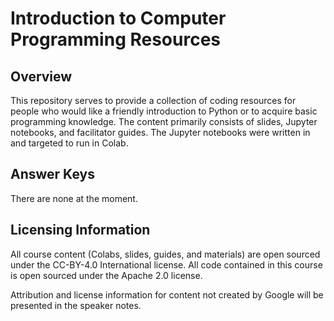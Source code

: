 # Introduction to Computer Programming Resources
## Overview

This repository serves to provide a collection of coding resources for people who would like a friendly introduction to Python or to acquire basic programming knowledge. The content primarily consists of slides, Jupyter notebooks, and facilitator guides. The Jupyter notebooks were written in and targeted to run in Colab.

## Answer Keys
There are none at the moment.

<!-- Applied Machine Learning Intensive instructional materials are available open source for faculty looking to run this program for students. This repository offers all slide decks, facilitation guides, labs, and gradable items. Because the program is considered academic in nature, we ask that interested faculty fill out the form below to receive a password to unlock the answer keys. We will provide you with a password that can be used to unlock the keys using a standard zip program or the tools/unlock_labs.py tool found in this repository.

Please fill out the following brief form to receive the answer keys for the curriculum:
-->

## Licensing Information

All course content (Colabs, slides, guides, and materials) are open sourced under the CC-BY-4.0 International license. All code contained in this course is open sourced under the Apache 2.0 license.

Attribution and license information for content not created by Google will be presented in the speaker notes.
